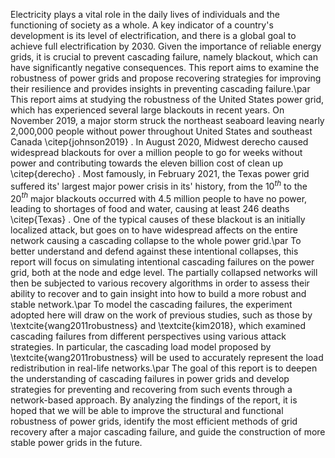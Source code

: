 Electricity plays a vital role in the daily lives of individuals and the functioning of society as a whole. A key indicator of a country's development is its level of electrification, and there is a global goal to achieve full electrification by 2030. Given the importance of reliable energy grids, it is crucial to prevent cascading failure, namely blackout, which can have significantly negative consequences. This report aims to examine the robustness of power grids and propose recovering strategies for improving their resilience and provides insights in preventing cascading failure.\par
This report aims at studying the robustness of the United States power grid, which has experienced several large blackouts in recent years.  On November 2019, a major storm struck the northeast seaboard leaving nearly 2,000,000 people without power throughout United States and southeast Canada \citep{johnson2019} . In August 2020, Midwest derecho caused widespread blackouts for over a million people to go for weeks without power and contributing towards the eleven billion cost of clean up \citep{derecho} . Most famously, in February 2021, the Texas power grid suffered its' largest major power crisis in its' history, from the 10$^{th}$ to the 20$^{th}$ major blackouts occurred with 4.5 million people to have no power, leading to shortages of food and water, causing at least 246 deaths \citep{Texas} . One of the typical causes of these blackout is an initially localized attack, but goes on to have widespread affects on the entire network causing a cascading collapse to the whole power grid.\par
To better understand and defend against these intentional collapses, this report will focus on simulating intentional cascading failures on the power grid, both at the node and edge level. The partially collapsed networks will then be subjected to various recovery algorithms in order to assess their ability to recover and to gain insight into how to build a more robust and stable network.\par
To model the cascading failures, the experiment adopted here will draw on the work of previous studies, such as those by \textcite{wang2011robustness} and \textcite{kim2018}, which examined cascading failures from different perspectives using various attack strategies. In particular, the cascading load model proposed by \textcite{wang2011robustness} will be used to accurately represent the load redistribution in real-life networks.\par
The goal of this report is to deepen the understanding of cascading failures in power grids and develop strategies for preventing and recovering from such events through a network-based approach. By analyzing the findings of the report, it is hoped that we will be able to improve the structural and functional robustness of power grids, identify the most efficient methods of grid recovery after a major cascading failure, and guide the construction of more stable power grids in the future.
